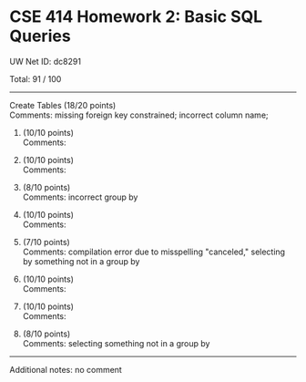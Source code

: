 # CSE 414 Homework 2: Basic SQL Queries

UW Net ID: dc8291

Total: 91
 / 100

---

Create Tables (18/20 points)  
   Comments: missing foreign key constrained; incorrect column name;  

1. (10/10 points)  
   Comments: 

2. (10/10 points)  
   Comments: 

3. (8/10 points)  
   Comments: incorrect group by

4. (10/10 points)  
   Comments: 

5. (7/10 points)  
   Comments: compilation error due to misspelling "canceled," selecting by something not in a group by

6. (10/10 points)  
   Comments: 

7. (10/10 points)  
   Comments: 

8. (8/10 points)  
   Comments: selecting something not in a group by


---

Additional notes: no comment
